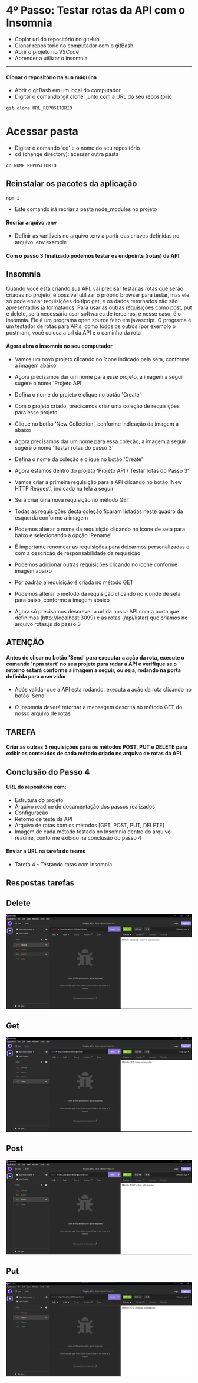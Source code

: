 # 4º Passo: Testar rotas da API com o Insomnia

* Copiar url do repositório no gitHub
* Clonar repositório no computador com o gitBash
* Abrir o projeto no VSCode
* Aprender a utilizar o insomnia

<hr>

#### Clonar o repositório na sua máquina

* Abrir o gitBash em um local do computador
* Digitar o comando 'git clone' junto com a URL do seu repositório

```
git clone URL_REPOSITORIO
```

# Acessar pasta
* Digitar o comando 'cd' e o nome do seu repositório
* cd (change directory): acessar outra pasta
```
cd NOME_REPOSITORIO
```

## Reinstalar os pacotes da aplicação
```
npm i
```
* Este comando irá recriar a pasta node_modules no projeto

#### Recriar arquivo .env
* Definir as variáveis no arquivo .env a partir das chaves definidas no arquivo .env.example

#### Com o passo 3 finalizado podemos testar os endpoints (rotas) da API

## Insomnia

Quando você está criando sua API, vai precisar testar as rotas que serão criadas no projeto, é possível utilizar o próprio browser para testar, mas ele só pode enviar requisições do tipo get, e os dados retornados não são apresentados já formatados. Para usar as outras requisições como post, put e delete, será necessário usar softwares de terceiros, e nesse caso, é o insomnia. Ele é um programa open source feito em javascript. O programa é um testador de rotas para APIs, como todos os outros (por exemplo o postman), você coloca a url da API e o caminho da rota

#### Agora abra o insomnia no seu computador

* Vamos um novo projeto clicando no ícone indicado pela seta, conforme a imagem abaixo



* Agora precisamos dar um nome para esse projeto, a imagem a seguir sugere o nome 'Projeto API'
* Defina o nome do projeto e clique no botão 'Create'



* Com o projeto criado, precisamos criar uma coleção de requisições para esse projeto
* Clique no botão 'New Collection', conforme indicação da imagem a abaixo



* Agora precisamos dar um nome para essa coleção, a imagem a seguir sugere o nome 'Testar rotas do passo 3'
* Defina o nome da coleção e clique no botão 'Create'



* Agora estamos dentro do projeto 'Projeto API / Testar rotas do Passo 3'
* Vamos criar a primeira requisição para a API clicando no botão 'New HTTP Request', indicado na tela a seguir  
* Será criar uma nova requisição no método GET




* Todas as requisições desta coleção ficaram listadas neste quadro da esquerda conforme a imagem
* Podemos alterar o nome da requisição clicando no ícone de seta para baixo e selecionando a opção 'Rename'
* É importante renomear as requisições para deixarmos personalizadas e com a descrição de responsabilidade da requisição


* Podemos adicionar outras requisições clicando no ícone conforme imagem abaixo
* Por padrão a requisição é criada no método GET



* Podemos alterar o método da requisição clicando no íconde de seta para baixo, conforme a imagem abaixo



* Agora só precisamos descrever a url da nossa API com a porta que definimos (http://localhost:3099) e as rotas (/api/listar) que criamos no arquivo rotas.js do passo 3



## ATENÇÃO

#### Antes de clicar no botão 'Send' para executar a ação da rota, execute o comando 'npm start' no seu projeto para rodar a API e verifique se o retorno estará conforme a imagem a seguir, ou seja, rodando na porta definida para o servidor



* Após validar que a API esta rodando, executa a ação da rota clicando no botão 'Send'

* O Insomnia deverá retornar a mensagem descrita no método GET do nosso arquivo de rotas



## TAREFA

#### Criar as outras 3 requisições para os métodos POST, PUT e DELETE para exibir os conteúdos de cada método criado no arquivo de rotas da API

## Conclusão do Passo 4
#### URL do repositório com:
 * Estrutura do projeto 
 * Arquivo readme de documentação dos passos realizados
 * Configuração 
 * Retorno de teste da API
 * Arquivo de rotas com os métodos [GET, POST, PUT, DELETE]
 * Imagem de cada método testado no Insomnia dentro do arquivo readme, conforme exibido na conclusão do passo 4

#### Enviar a URL na tarefa do teams
 * Tarefa 4 - Testando rotas com insomnia

 ## Respostas tarefas

 ## Delete
 <img src="img/delete.png">

  ## Get
 <img src="img/get.png">

  ## Post
 <img src="img/post.png">

  ## Put
 <img src="img/put.png">

